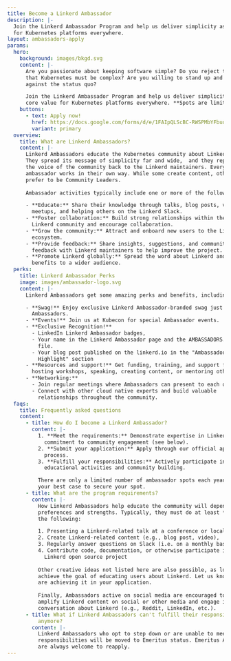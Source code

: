 ```yaml
---
title: Become a Linkerd Ambassador
description: |-
  Join the Linkerd Ambassador Program and help us deliver simplicity as a value
  for Kubernetes platforms everywhere.
layout: ambassadors-apply
params:
  hero:
    background: images/bkgd.svg
    content: |-
      Are you passionate about keeping software simple? Do you reject the idea
      that Kubernetes must be complex? Are you willing to stand up and fight
      against the status quo? 

      Join the Linkerd Ambassador Program and help us deliver simplicity as a
      core value for Kubernetes platforms everywhere. **Spots are limited!**
    buttons:
      - text: Apply now!
        href: https://docs.google.com/forms/d/e/1FAIpQLScBC-RWSPMbYFbuqPgmetKLyhjb1ih9TcDqI6szek8ElsYHPw/viewform?usp=sf_link
        variant: primary
  overview:
    title: What are Linkerd Ambassadors?
    content: |-
      Linkerd Ambassadors educate the Kubernetes community about Linkerd.
      They spread its message of simplicity far and wide,  and they represent
      the voice of the community back to the Linkerd maintainers. Every
      ambassador works in their own way. While some create content, others may
      prefer to be Community Leaders.
      
      Ambassador activities typically include one or more of the following:

      - **Educate:** Share their knowledge through talks, blog posts, videos,
        meetups, and helping others on the Linkerd Slack.
      - **Foster collaboration:** Build strong relationships within the
        Linkerd community and encourage collaboration.
      - **Grow the community:** Attract and onboard new users to the Linkerd
        ecosystem.
      - **Provide feedback:** Share insights, suggestions, and community
        feedback with Linkerd maintainers to help improve the project.
      - **Promote Linkerd globally:** Spread the word about Linkerd and its
        benefits to a wider audience.
  perks:
    title: Linkerd Ambassador Perks
    image: images/ambassador-logo.svg
    content: |-
      Linkerd Ambassadors get some amazing perks and benefits, including:

      - **Swag!** Enjoy exclusive Linkerd Ambassador-branded swag just for
        Ambassadors.
      - **Events!** Join us at Kubecon for special Ambassador events.
      - **Exclusive Recognition!**
        - LinkedIn Linkerd Ambassador badges,
        - Your name in the Linkerd Ambassador page and the AMBASSADORS.md
          file.
        - Your blog post published on the linkerd.io in the "Ambassador
          Highlight" section 
      - **Resources and support!** Get funding, training, and support for
        hosting workshops, speaking, creating content, or mentoring others.
      - **Networking:**
        - Join regular meetings where Ambassadors can present to each other
        - Connect with other cloud native experts and build valuable
          relationships throughout the community.
  faqs:
    title: Frequently asked questions
    content:
      - title: How do I become a Linkerd Ambassador?
        content: |-
          1. **Meet the requirements:** Demonstrate expertise in Linkerd and a
            commitment to community engagement (see below).
          2. **Submit your application:** Apply through our official application
            process.
          3. **Fulfill your responsibilities:** Actively participate in
            educational activities and community building.

          There are only a limited number of ambassador spots each year, so make
          your best case to secure your spot.
      - title: What are the program requirements?
        content: |-
          How Linkerd Ambassadors help educate the community will depend on their
          preferences and strengths. Typically, they must do at least **two** of
          the following:

          1. Presenting a Linkerd-related talk at a conference or local meetup,
          2. Create Linkerd-related content (e.g., blog post, video),
          3. Regularly answer questions on Slack (i.e. on a monthly basis),
          4. Contribute code, documentation, or otherwise participate in the
            Linkerd open source project
          
          Other creative ideas not listed here are also possible, as long as they
          achieve the goal of educating users about Linkerd. Let us know how you
          are achieving it in your application. 
          
          Finally, Ambassadors active on social media are encouraged to help
          amplify Linkerd content on social or other media and engage in
          conversation about Linkerd (e.g., Reddit, LinkedIn, etc.). 
      - title: What if Linkerd Ambassadors can't fulfill their responsibilities
          anymore?
        content: |-
          Linkerd Ambassadors who opt to step down or are unable to meet
          responsibilities will be moved to Emeritus status. Emeritus Ambassadors
          are always welcome to reapply.
---
```

